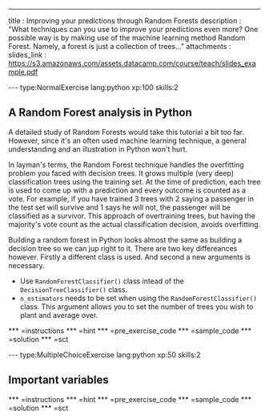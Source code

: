 ---
title       : Improving your predictions through Random Forests 
description : "What techniques can you use to improve your predictions even more? One possible way is by making use of the machine learning method Random Forest. Namely, a forest is just a collection of trees..."
attachments :
  slides_link : https://s3.amazonaws.com/assets.datacamp.com/course/teach/slides_example.pdf

--- type:NormalExercise lang:python xp:100 skills:2
## A Random Forest analysis in Python
A detailed study of Random Forests would take this tutorial a bit too far. However, since it's an often used machine learning technique, a general understanding and an illustration in Python won't hurt.

In layman's terms, the Random Forest technique handles the overfitting problem you faced with decision trees. It grows multiple (very deep) classification trees using the training set. At the time of prediction, each tree is used to come up with a prediction and every outcome is counted as a vote. For example, if you have trained 3 trees with 2 saying a passenger in the test set will survive and 1 says he will not, the passenger will be classified as a survivor. This approach of overtraining trees, but having the majority's vote count as the actual classification decision, avoids overfitting.

Building a random forest in Python looks almost the same as building a decision tree so we can jup right to it. There are two key differeances however. Firstly a different class is used. And second a new arguments is necessary.

- Use `RandomForestClassifier()` class intead of the `DecisionTreeClassifier()` class.
- `n_estimators` needs to be set when using the `RandomForestClassifier()` class. This argument allows you to set the number of trees you wish to plant and average over.

*** =instructions
*** =hint
*** =pre_exercise_code
*** =sample_code
*** =solution
*** =sct

--- type:MultipleChoiceExercise lang:python xp:50 skills:2
## Important variables



*** =instructions
*** =hint
*** =pre_exercise_code
*** =sample_code
*** =solution
*** =sct
